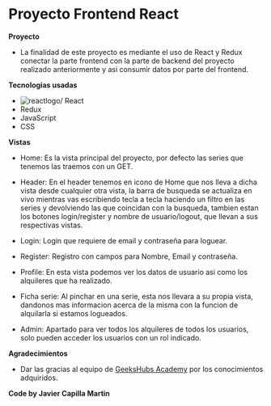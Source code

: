 # Proyecto Frontend React
**Proyecto**
- La finalidad de este proyecto es mediante el uso de React y Redux conectar la parte frontend con la parte de backend del proyecto realizado anteriormente y asi consumir datos por parte del frontend.

**Tecnologias usadas**
- <img src="./assets/icons8-reaccionar.gif" alt=reactlogo/> React
- Redux
- JavaScript
- CSS

**Vistas**
- Home: Es la vista principal del proyecto, por defecto las series que tenemos las traemos con un GET.

- Header: En el header tenemos en icono de Home que nos lleva a dicha vista desde cualquier otra vista, la barra de busqueda se actualiza en vivo mientras vas escribiendo tecla a tecla haciendo un filtro en las series y devolviendo las que coincidan con la busqueda, tambien estan los botones login/register y nombre de usuario/logout, que llevan a sus respectivas vistas.

- Login: Login que requiere de email y contraseña para loguear.

- Register: Registro con campos para Nombre, Email y contraseña.

- Profile: En esta vista podemos ver los datos de usuario asi como los alquileres que ha realizado.

- Ficha serie: Al pinchar en una serie, esta nos llevara a su propia vista, dandonos mas informacion acerca de la misma con la funcion de alquilarla si estamos logueados.

- Admin: Apartado para ver todos los alquileres de todos los usuarios, solo pueden acceder los usuarios con un rol indicado.

**Agradecimientos**
- Dar las gracias al equipo de <a href="https://geekshubsacademy.com/">GeeksHubs Academy</a> por los conocimientos adquiridos.

**Code by Javier Capilla Martin**